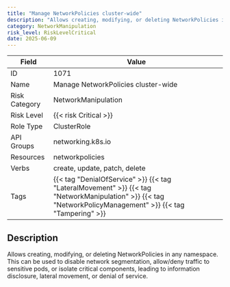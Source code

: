 ```yaml
---
title: "Manage NetworkPolicies cluster-wide"
description: "Allows creating, modifying, or deleting NetworkPolicies in any namespace. This can be used to disable network segmentation, allow/deny traffic to sensitive pods, or isolate critical components, leading to information disclosure, lateral movement, or denial of service."
category: NetworkManipulation
risk_level: RiskLevelCritical
date: 2025-06-09
---
```


| Field         | Value                                                                                                                                                       |
| ------------- | ----------------------------------------------------------------------------------------------------------------------------------------------------------- |
| ID            | 1071                                                                                                                                                        |
| Name          | Manage NetworkPolicies cluster-wide                                                                                                                         |
| Risk Category | NetworkManipulation                                                                                                                                         |
| Risk Level    | {{< risk Critical >}}                                                                                                                                       |
| Role Type     | ClusterRole                                                                                                                                                 |
| API Groups    | networking.k8s.io                                                                                                                                           |
| Resources     | networkpolicies                                                                                                                                             |
| Verbs         | create, update, patch, delete                                                                                                                               |
| Tags          | {{< tag "DenialOfService" >}} {{< tag "LateralMovement" >}} {{< tag "NetworkManipulation" >}} {{< tag "NetworkPolicyManagement" >}} {{< tag "Tampering" >}} |

## Description

Allows creating, modifying, or deleting NetworkPolicies in any namespace. This can be used to disable network segmentation, allow/deny traffic to sensitive pods, or isolate critical components, leading to information disclosure, lateral movement, or denial of service.
